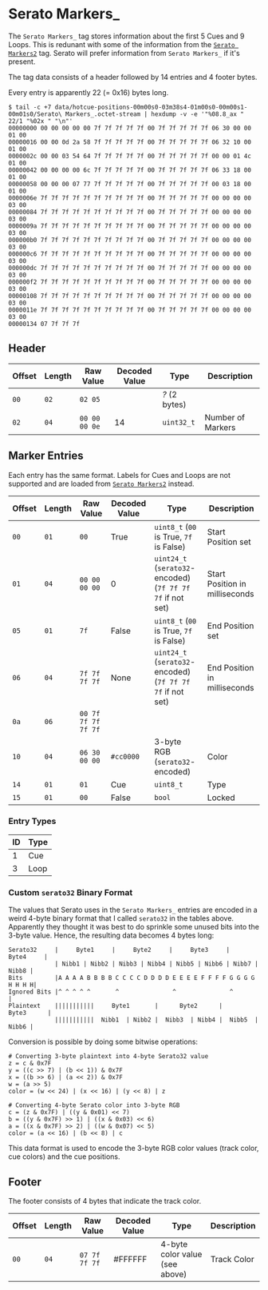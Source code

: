 # Serato Markers_

The `Serato Markers_` tag stores information about the first 5 Cues and 9
Loops.  This is redunant with some of the information from the [`Serato
Markers2`](serato_markers2.md) tag. Serato will prefer information from `Serato
Markers_` if it's present.

The tag data consists of a header followed by 14 entries and 4 footer bytes.

Every entry is apparently 22 (= 0x16) bytes long.

    $ tail -c +7 data/hotcue-positions-00m00s0-03m38s4-01m00s0-00m00s1-00m01s0/Serato\ Markers_.octet-stream | hexdump -v -e '"%08.8_ax " 22/1 "%02x " "\n"'
    00000000 00 00 00 00 00 7f 7f 7f 7f 7f 00 7f 7f 7f 7f 7f 06 30 00 00 01 00
    00000016 00 00 0d 2a 58 7f 7f 7f 7f 7f 00 7f 7f 7f 7f 7f 06 32 10 00 01 00
    0000002c 00 00 03 54 64 7f 7f 7f 7f 7f 00 7f 7f 7f 7f 7f 00 00 01 4c 01 00
    00000042 00 00 00 00 6c 7f 7f 7f 7f 7f 00 7f 7f 7f 7f 7f 06 33 18 00 01 00
    00000058 00 00 00 07 77 7f 7f 7f 7f 7f 00 7f 7f 7f 7f 7f 00 03 18 00 01 00
    0000006e 7f 7f 7f 7f 7f 7f 7f 7f 7f 7f 00 7f 7f 7f 7f 7f 00 00 00 00 03 00
    00000084 7f 7f 7f 7f 7f 7f 7f 7f 7f 7f 00 7f 7f 7f 7f 7f 00 00 00 00 03 00
    0000009a 7f 7f 7f 7f 7f 7f 7f 7f 7f 7f 00 7f 7f 7f 7f 7f 00 00 00 00 03 00
    000000b0 7f 7f 7f 7f 7f 7f 7f 7f 7f 7f 00 7f 7f 7f 7f 7f 00 00 00 00 03 00
    000000c6 7f 7f 7f 7f 7f 7f 7f 7f 7f 7f 00 7f 7f 7f 7f 7f 00 00 00 00 03 00
    000000dc 7f 7f 7f 7f 7f 7f 7f 7f 7f 7f 00 7f 7f 7f 7f 7f 00 00 00 00 03 00
    000000f2 7f 7f 7f 7f 7f 7f 7f 7f 7f 7f 00 7f 7f 7f 7f 7f 00 00 00 00 03 00
    00000108 7f 7f 7f 7f 7f 7f 7f 7f 7f 7f 00 7f 7f 7f 7f 7f 00 00 00 00 03 00
    0000011e 7f 7f 7f 7f 7f 7f 7f 7f 7f 7f 00 7f 7f 7f 7f 7f 00 00 00 00 03 00
    00000134 07 7f 7f 7f

## Header

| Offset | Length | Raw Value                 | Decoded Value | Type                    | Description
| ------ | ------ | ------------------------- | ------------- | ----------------------- | -----------
|   `00` |   `02` | `02 05`                   |               | *?* (2 bytes)           |
|   `02` |   `04` | `00 00 00 0e`             | 14            | `uint32_t`              | Number of Markers

## Marker Entries

Each entry has the same format. Labels for Cues and Loops are not supported and are loaded from [`Serato Markers2`](serato_markers2.md) instead.

| Offset   | Length | Raw Value                 | Decoded Value | Type                                                       | Description
| -------- | ------ | ------------------------- | ------------- | ---------------------------------------------------------- | -----------
| `00`     |   `01` | `00`                      | True          | `uint8_t` (`00` is True, `7f` is False)                    | Start Position set
| `01`     |   `04` | `00 00 00 00`             | 0             | `uint24_t` (`serato32`-encoded) (`7f 7f 7f 7f` if not set) | Start Position in milliseconds
| `05`     |   `01` | `7f`                      | False         | `uint8_t` (`00` is True, `7f` is False)                    | End Position set
| `06`     |   `04` | `7f 7f 7f 7f`             | None          | `uint24_t` (`serato32`-encoded) (`7f 7f 7f 7f` if not set) | End Position in milliseconds
| `0a`     |   `06` | `00 7f 7f 7f 7f 7f`       |               |                                                            |
| `10`     |   `04` | `06 30 00 00`             | `#cc0000`     | 3-byte RGB (`serato32`-encoded)                            | Color
| `14`     |   `01` | `01`                      | Cue           | `uint8_t`                                                  | Type
| `15`     |   `01` | `00`                      | False         | `bool`                                                     | Locked

### Entry Types

| ID | Type
| -- | ----
|  1 | Cue
|  3 | Loop

### Custom `serato32` Binary Format

The values that Serato uses in the `Serato Markers_` entries are encoded in a
weird 4-byte binary format that I called `serato32` in the tables above.
Apparently they thought it was best to do sprinkle some unused bits into
the 3-byte value. Hence, the resulting data becomes 4 bytes long:

    Serato32     |     Byte1     |     Byte2     |     Byte3     |     Byte4     |
                 | Nibb1 | Nibb2 | Nibb3 | Nibb4 | Nibb5 | Nibb6 | Nibb7 | Nibb8 |
    Bits         |A A A A B B B B C C C C D D D D E E E E F F F F G G G G H H H H|
    Ignored Bits |^ ^ ^ ^ ^       ^               ^               ^              |
    Plaintext    |||||||||||     Byte1       |      Byte2      |      Byte3      |
                 |||||||||||  Nibb1  | Nibb2 |  Nibb3  | Nibb4 |  Nibb5  | Nibb6 |

Conversion is possible by doing some bitwise operations:

    # Converting 3-byte plaintext into 4-byte Serato32 value
    z = c & 0x7F
    y = ((c >> 7) | (b << 1)) & 0x7F
    x = ((b >> 6) | (a << 2)) & 0x7F
    w = (a >> 5)
    color = (w << 24) | (x << 16) | (y << 8) | z

    # Converting 4-byte Serato color into 3-byte RGB
    c = (z & 0x7F) | ((y & 0x01) << 7)
    b = ((y & 0x7F) >> 1) | ((x & 0x03) << 6)
    a = ((x & 0x7F) >> 2) | ((w & 0x07) << 5)
    color = (a << 16) | (b << 8) | c

This data format is used to encode the 3-byte RGB color values (track color, cue colors) and the cue positions.

## Footer

The footer consists of 4 bytes that indicate the track color.

| Offset   | Length | Raw Value                 | Decoded Value | Type                                      | Description
| -------- | ------ | ------------------------- | ------------- | ----------------------------------------- | -----------
| `00`     | `04`   | `07 7f 7f 7f`             | #FFFFFF       | 4-byte color value (see above)            | Track Color
